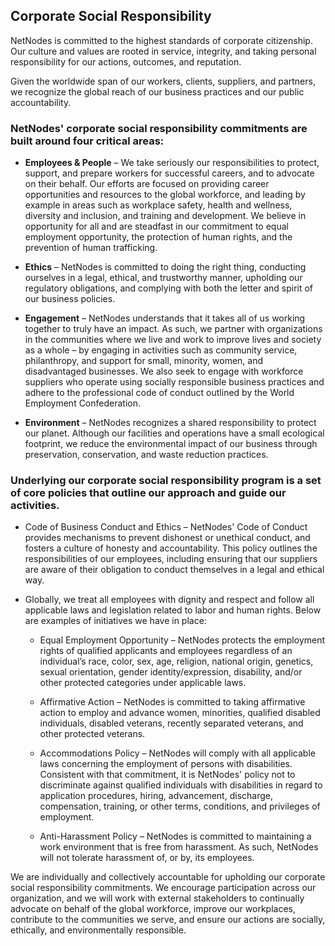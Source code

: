## Corporate Social ResponsibilityNetNodes is committed to the highest standards of corporate citizenship. Our culture and values are rooted in service, integrity, and taking personal responsibility for our actions, outcomes, and reputation.
Given the worldwide span of our workers, clients, suppliers, and partners, we recognize the global reach of our business practices and our public accountability.
### NetNodes' corporate social responsibility commitments are built around four critical areas:- **Employees & People** – We take seriously our responsibilities to protect, support, and prepare workers for successful careers, and to advocate on their behalf. Our efforts are focused on providing career opportunities and resources to the global workforce, and leading by example in areas such as workplace safety, health and wellness, diversity and inclusion, and training and development. We believe in opportunity for all and are steadfast in our commitment to equal employment opportunity, the protection of human rights, and the prevention of human trafficking.- **Ethics** – NetNodes is committed to doing the right thing, conducting ourselves in a legal, ethical, and trustworthy manner, upholding our regulatory obligations, and complying with both the letter and spirit of our business policies.
- **Engagement** – NetNodes understands that it takes all of us working together to truly have an impact. As such, we partner with organizations in the communities where we live and work to improve lives and society as a whole – by engaging in activities such as community service, philanthropy, and support for small, minority, women, and disadvantaged businesses. We also seek to engage with workforce suppliers who operate using socially responsible business practices and adhere to the professional code of conduct outlined by the World Employment Confederation.- **Environment** – NetNodes recognizes a shared responsibility to protect our planet. Although our facilities and operations have a small ecological footprint, we reduce the environmental impact of our business through preservation, conservation, and waste reduction practices.
### Underlying our corporate social responsibility program is a set of core policies that outline our approach and guide our activities.- Code of Business Conduct and Ethics – NetNodes' Code of Conduct provides mechanisms to prevent dishonest or unethical conduct, and fosters a culture of honesty and accountability. This policy outlines the responsibilities of our employees, including ensuring that our suppliers are aware of their obligation to conduct themselves in a legal and ethical way.
- Globally, we treat all employees with dignity and respect and follow all applicable laws and legislation related to labor and human rights. Below are examples of initiatives we have in place:
    - Equal Employment Opportunity – NetNodes protects the employment rights of qualified applicants and employees regardless of an individual’s race, color, sex, age, religion, national origin, genetics, sexual orientation, gender identity/expression, disability, and/or other protected categories under applicable laws.
    - Affirmative Action – NetNodes is committed to taking affirmative action to employ and advance women, minorities, qualified disabled individuals, disabled veterans, recently separated veterans, and other protected veterans.
    - Accommodations Policy – NetNodes will comply with all applicable laws concerning the employment of persons with disabilities. Consistent with that commitment, it is NetNodes' policy not to discriminate against qualified individuals with disabilities in regard to application procedures, hiring, advancement, discharge, compensation, training, or other terms, conditions, and privileges of employment.    - Anti-Harassment Policy – NetNodes is committed to maintaining a work environment that is free from harassment. As such, NetNodes will not tolerate harassment of, or by, its employees.
We are individually and collectively accountable for upholding our corporate social responsibility commitments. We encourage participation across our organization, and we will work with external stakeholders to continually advocate on behalf of the global workforce, improve our workplaces, contribute to the communities we serve, and ensure our actions are socially, ethically, and environmentally responsible.